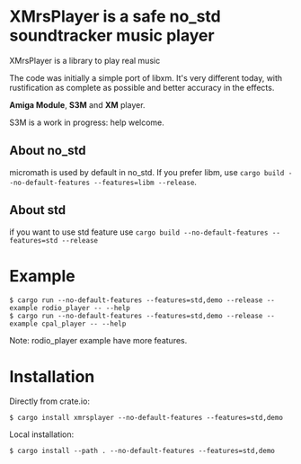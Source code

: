 # XMrsPlayer is a safe no_std soundtracker music player

XMrsPlayer is a library to play real music

The code was initially a simple port of libxm. It's very different today, with rustification as complete as possible and better accuracy in the effects.

**Amiga Module**, **S3M** and **XM** player.

S3M is a work in progress: help welcome.

## About no_std

micromath is used by default in no_std. If you prefer libm, use `cargo build --no-default-features --features=libm --release`.

## About std

if you want to use std feature use `cargo build --no-default-features --features=std --release`

# Example

```
$ cargo run --no-default-features --features=std,demo --release --example rodio_player -- --help
$ cargo run --no-default-features --features=std,demo --release --example cpal_player -- --help
```

Note: rodio_player example have more features.

# Installation

Directly from crate.io:

```
$ cargo install xmrsplayer --no-default-features --features=std,demo
```

Local installation:

```
$ cargo install --path . --no-default-features --features=std,demo
```
